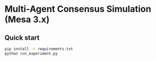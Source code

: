 # Multi-Agent Consensus Simulation (Mesa 3.x)

## Quick start
```bash
pip install -r requirements.txt
python run_experiment.py
